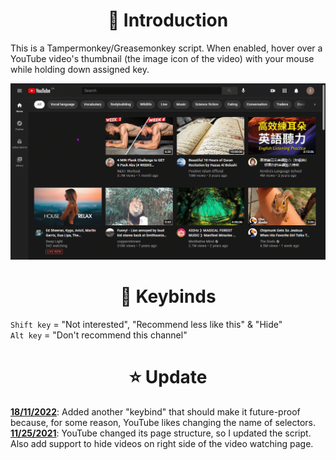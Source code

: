 <h1 align="center"> 📌 Introduction</h1>

This is a Tampermonkey/Greasemonkey script. When enabled, hover over a YouTube video's thumbnail (the image icon of the video) with your mouse while holding down assigned key.

![](https://raw.githubusercontent.com/0x7FFFFFFFFFFFFFFF/I_am_not_interested_in_this_youtube_video/main/youtube.gif)

<h1 align="center"> 📜 Keybinds </h1>

`Shift key` = "Not interested", "Recommend less like this" & "Hide"  
`Alt key` = "Don't recommend this channel"  

<h1 align="center"> ⭐ Update </h1>

<ins>**18/11/2022**</ins>: Added another "keybind" that should make it future-proof because, for some reason, YouTube likes changing the name of selectors.  
<ins>**11/25/2021**</ins>: YouTube changed its page structure, so I updated the script. Also add support to hide videos on right side of the video watching page.  
